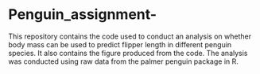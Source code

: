 # Penguin_assignment-
This repository contains the code used to conduct an analysis on whether body mass can be used to predict flipper length in different penguin species. It also contains the figure produced from the code. The analysis was conducted using raw data from the palmer penguin package in R. 

